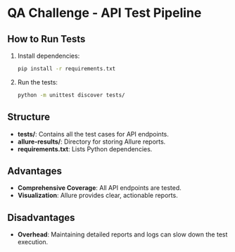# QA Challenge -  API Test Pipeline

## How to Run Tests

1. Install dependencies:
    ```bash
    pip install -r requirements.txt
    ```

2. Run the tests:
    ```bash
    python -m unittest discover tests/
    ```

## Structure

- **tests/**: Contains all the test cases for API endpoints.
- **allure-results/**: Directory for storing Allure reports.
- **requirements.txt**: Lists Python dependencies.

## Advantages

- **Comprehensive Coverage**: All API endpoints are tested.
- **Visualization**: Allure provides clear, actionable reports.

## Disadvantages

- **Overhead**: Maintaining detailed reports and logs can slow down the test execution.

